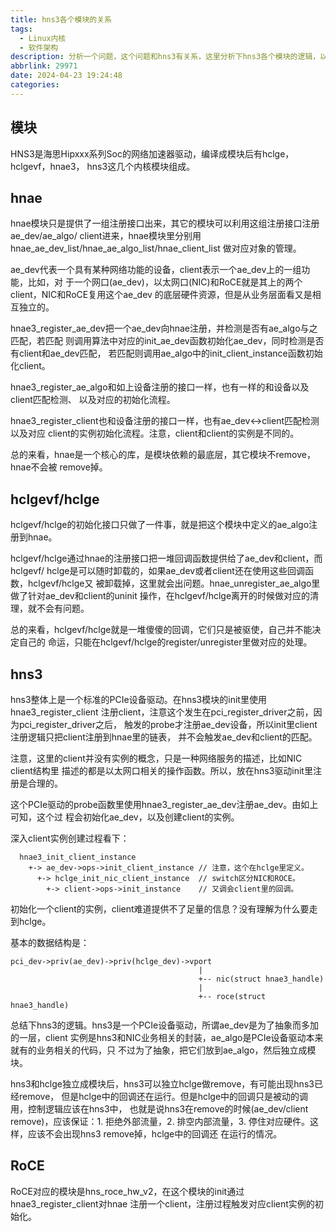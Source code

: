 ```yaml
---
title: hns3各个模块的关系
tags:
  - Linux内核
  - 软件架构
description: 分析一个问题，这个问题和hns3有关系，这里分析下hns3各个模块的逻辑，以及主要 数据结构的逻辑。分析完全依赖Linux主线代码v6.8-rc5。
abbrlink: 29971
date: 2024-04-23 19:24:48
categories:
---
```


模块
-----

HNS3是海思Hipxxx系列Soc的网络加速器驱动，编译成模块后有hclge，hclgevf，hnae3，
hns3这几个内核模块组成。

hnae
-----

hnae模块只是提供了一组注册接口出来，其它的模块可以利用这组注册接口注册ae_dev/ae_algo/
client进来，hnae模块里分别用hnae_ae_dev_list/hnae_ae_algo_list/hnae_client_list
做对应对象的管理。

ae_dev代表一个具有某种网络功能的设备，client表示一个ae_dev上的一组功能，比如，对
于一个网口(ae_dev)，以太网口(NIC)和RoCE就是其上的两个client，NIC和RoCE复用这个ae_dev
的底层硬件资源，但是从业务层面看又是相互独立的。

hnae3_register_ae_dev把一个ae_dev向hnae注册，并检测是否有ae_algo与之匹配，若匹配
则调用算法中对应的init_ae_dev函数初始化ae_dev，同时检测是否有client和ae_dev匹配，
若匹配则调用ae_algo中的init_client_instance函数初始化client。

hnae3_register_ae_algo和如上设备注册的接口一样，也有一样的和设备以及client匹配检测、
以及对应的初始化流程。

hnae3_register_client也和设备注册的接口一样，也有ae_dev<->client匹配检测以及对应
client的实例初始化流程。注意，client和client的实例是不同的。

总的来看，hnae是一个核心的库，是模块依赖的最底层，其它模块不remove，hnae不会被
remove掉。

hclgevf/hclge
--------------

hclgevf/hclge的初始化接口只做了一件事，就是把这个模块中定义的ae_algo注册到hnae。

hclgevf/hclge通过hnae的注册接口把一堆回调函数提供给了ae_dev和client，而hclgevf/
hclge是可以随时卸载的，如果ae_dev或者client还在使用这些回调函数，hclgevf/hclge又
被卸载掉，这里就会出问题。hnae_unregister_ae_algo里做了针对ae_dev和client的uninit
操作，在hclgevf/hclge离开的时候做对应的清理，就不会有问题。

总的来看，hclgevf/hclge就是一堆傻傻的回调，它们只是被驱使，自己并不能决定自己的
命运，只能在hclgevf/hclge的register/unregister里做对应的处理。

hns3
-----

hns3整体上是一个标准的PCIe设备驱动。在hns3模块的init里使用hnae3_register_client
注册client，注意这个发生在pci_register_driver之前，因为pci_register_driver之后，
触发的probe才注册ae_dev设备，所以init里client注册逻辑只把client注册到hnae里的链表，
并不会触发ae_dev和client的匹配。

注意，这里的client并没有实例的概念，只是一种网络服务的描述，比如NIC client结构里
描述的都是以太网口相关的操作函数。所以，放在hns3驱动init里注册是合理的。

这个PCIe驱动的probe函数里使用hnae3_register_ae_dev注册ae_dev。由如上可知，这个过
程会初始化ae_dev，以及创建client的实例。

深入client实例创建过程看下：
```
  hnae3_init_client_instance
    +-> ae_dev->ops->init_client_instance // 注意，这个在hclge里定义。
      +-> hclge_init_nic_client_instance  // switch区分NIC和ROCE。
        +-> client->ops->init_instance    // 又调会client里的回调。
```
初始化一个client的实例，client难道提供不了足量的信息？没有理解为什么要走到hclge。

基本的数据结构是：
```
pci_dev->priv(ae_dev)->priv(hclge_dev)->vport  
                                          |
                                          +-- nic(struct hnae3_handle)
                                          |
                                          +-- roce(struct hnae3_handle)
```

总结下hns3的逻辑。hns3是一个PCIe设备驱动，所谓ae_dev是为了抽象而多加的一层，client
实例是hns3和NIC业务相关的封装，ae_algo是PCIe设备驱动本来就有的业务相关的代码，只
不过为了抽象，把它们放到ae_algo，然后独立成模块。

hns3和hclge独立成模块后，hns3可以独立hclge做remove，有可能出现hns3已经remove，
但是hclge中的回调还在运行。但是hclge中的回调只是被动的调用，控制逻辑应该在hns3中，
也就是说hns3在remove的时候(ae_dev/client remove)，应该保证：1. 拒绝外部流量，2.
排空内部流量，3. 停住对应硬件。这样，应该不会出现hns3 remove掉，hclge中的回调还
在运行的情况。

RoCE
-----

RoCE对应的模块是hns_roce_hw_v2，在这个模块的init通过hnae3_register_client对hnae
注册一个client，注册过程触发对应client实例的初始化。
